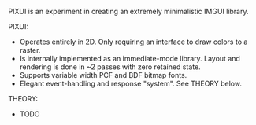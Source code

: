 PIXUI is an experiment in creating an extremely minimalistic IMGUI library.

PIXUI:
* Operates entirely in 2D. Only requiring an interface to draw colors
to a raster.
* Is internally implemented as an immediate-mode library. Layout and rendering
is done in ~2 passes with zero retained state.
* Supports variable width PCF and BDF bitmap fonts.
* Elegant event-handling and response "system". See THEORY below.

THEORY:
* TODO


